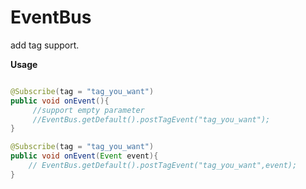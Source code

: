EventBus
============================
add tag support.

**Usage**
```java

@Subscribe(tag = "tag_you_want")
public void onEvent(){
     //support empty parameter
     //EventBus.getDefault().postTagEvent("tag_you_want");
} 

@Subscribe(tag = "tag_you_want")
public void onEvent(Event event){
    // EventBus.getDefault().postTagEvent("tag_you_want",event);
}

